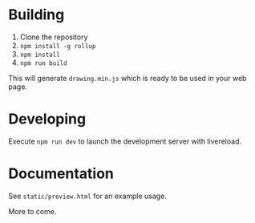 # Building

1. Clone the repository
2. `npm install -g rollup`
3. `npm install`
4. `npm run build`

This will generate `drawing.min.js` which is ready to be used in your web page.

# Developing

Execute `npm run dev` to launch the development server with livereload.

# Documentation

See `static/preview.html` for an example usage.

More to come.